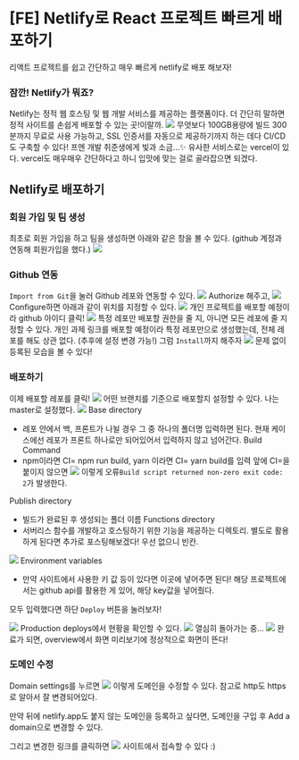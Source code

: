 # [FE] Netlify로 React 프로젝트 빠르게 배포하기



리액트 프로젝트를 쉽고 간단하고 매우 빠르게 netlify로 배포 해보자!

### 잠깐! Netlify가 뭐죠?
Netlify는 정적 웹 호스팅 및 웹 개발 서비스를 제공하는 플랫폼이다. 더 간단히 말하면 정적 사이트를 손쉽게 배포할 수 있는 곳!이랄까.
![](https://velog.velcdn.com/images/somda/post/22b249c9-9a80-447e-9343-b6cd71f474b0/image.png)
무엇보다 100GB용량에 빌드 300분까지 무료로 사용 가능하고, SSL 인증서를 자동으로 제공하기까지 하는 데다 CI/CD도 구축할 수 있다! 
프엔 개발 취준생에게 빛과 소금...✨
유사한 서비스로는 vercel이 있다. vercel도 매우매우 간단하다고 하니 입맛에 맞는 걸로 골라잡으면 되겠다.


## Netlify로 배포하기
### 회원 가입 및 팀 생성
최초로 회원 가입을 하고 팀을 생성하면 아래와 같은 창을 볼 수 있다.
(github 계정과 연동해 회원가입을 했다.)
![](https://velog.velcdn.com/images/somda/post/b3ee6fe9-4cf9-4b46-a1b3-c6fb1e3a1046/image.png)

### Github 연동
`Import from Git`을 눌러 Github 레포와 연동할 수 있다.
![](https://velog.velcdn.com/images/somda/post/65e5609e-f94a-4c23-89af-cbd43bb24f9c/image.png)
Authorize 해주고,
![](https://velog.velcdn.com/images/somda/post/72e4f507-4aca-48c7-be4f-5f52a18539b7/image.png)
Configure하면
아래과 같이 위치를 지정할 수 있다.
![](https://velog.velcdn.com/images/somda/post/ae8259a6-2005-44eb-88fa-5881b25d0ab7/image.png)
개인 프로젝트를 배포할 예정이라 github 아이디 클릭!
![](https://velog.velcdn.com/images/somda/post/dc51961c-aa8b-4966-8b8c-877227fe1b0d/image.png)
특정 레포만 배포할 권한을 줄 지, 아니면 모든 레포에 줄 지 정할 수 있다.
개인 과제 링크를 배포할 예정이라 특정 레포만으로 생성했는데,
전체 레포를 해도 상관 없다. (추후에 설정 변경 가능!)
그럼 `Install`까지 해주자
![](https://velog.velcdn.com/images/somda/post/bd82e961-e4c1-432e-ad18-b6be50d35a18/image.png)
문제 없이 등록된 모습을 볼 수 있다!

### 배포하기
이제 배포할 레포를 클릭!
![](https://velog.velcdn.com/images/somda/post/fb4125d8-ca93-4986-ac36-032c21cbfda6/image.png)
어떤 브랜치를 기준으로 배포할지 설정할 수 있다.
나는 master로 설정했다.
![](https://velog.velcdn.com/images/somda/post/7f431cd6-241c-4901-9f8d-6f2e21b69a2c/image.png)
Base directory
* 레포 안에서 백, 프론트가 나뉠 경우 그 중 하나의 폴더명 입력하면 된다. 현재 케이스에선 레포가 프론트 하나로만 되어있어서 입력하지 않고 넘어간다.
Build Command
* npm이라면 CI= npm run build, yarn 이라면 CI= yarn build를 입력 
앞에 CI=을 붙이지 않으면
![](https://velog.velcdn.com/images/somda/post/c5ab03a0-3340-413e-ace5-bcc3b0846d19/image.png)
이렇게 오류`Build script returned non-zero exit code: 2`가 발생한다. 

Publish directory
* 빌드가 완료된 후 생성되는 폴더 이름
Functions directory
*  서버리스 함수를 개발하고 호스팅하기 위한 기능을 제공하는 디렉토리. 별도로 활용하게 된다면 추가로 포스팅해보겠다! 우선 없으니 빈칸.

![](https://velog.velcdn.com/images/somda/post/f3dac98a-f948-4929-9e92-55df26b32660/image.png)
Environment variables
* 만약 사이트에서 사용한 키 값 등이 있다면 이곳에 넣어주면 된다!
해당 프로젝트에서는 github api를 활용한 게 있어, 해당 key값을 넣어줬다.

모두 입력했다면
하단
`Deploy` 버튼을 눌러보자!

![](https://velog.velcdn.com/images/somda/post/bcc21387-d6f3-449a-8f92-3fdcf1467abc/image.png)
Production deploys에서 현황을 확인할 수 있다.
![](https://velog.velcdn.com/images/somda/post/46fe2501-eb7e-492d-a421-cf00229a1b9c/image.png)
열심히 돌아가는 중...
![](https://velog.velcdn.com/images/somda/post/8548ee07-5b61-46b4-a8fd-9c0dd50cf6d4/image.png)
완료가 되면, overview에서 화면 미리보기에 정상적으로 화면이 뜬다!

### 도메인 수정
Domain settings를 누르면
![](https://velog.velcdn.com/images/somda/post/6a93350a-7f63-424a-864a-363003e88972/image.png)
이렇게 도메인을 수정할 수 있다.
참고로 http도 https로 알아서 잘 변경되어있다.

만약 뒤에 netlify.app도 붙지 않는 도메인을 등록하고 싶다면, 도메인을 구입 후 Add a domain으로 변경할 수 있다.

그리고 변경한 링크를 클릭하면
![](https://velog.velcdn.com/images/somda/post/592f91f3-f085-46aa-99a7-d813e1904abd/image.png)
사이트에서 접속할 수 있다 :)
